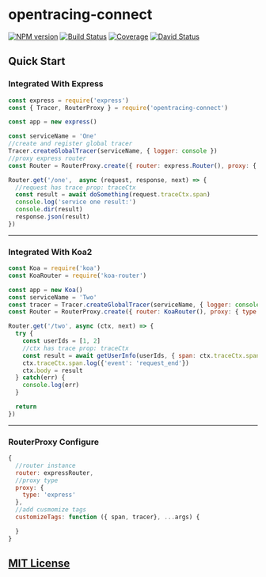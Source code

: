 # opentracing-connect

[![NPM version][npm-image]][npm-url]
[![Build Status][travis-image]][travis-url]
[![Coverage][codecov-image]][codecov-url]
[![David Status][david-image]][david-url]


[npm-url]: https://www.npmjs.com/package/opentracing-connect
[npm-image]: https://img.shields.io/npm/v/opentracing-connect.svg?style=flat
[david-url]: https://david-dm.org/Luncher/opentracing-connect
[david-image]: https://david-dm.org/Luncher/opentracing-connect.svg?style=flat
[travis-url]: https://travis-ci.org/Luncher/opentracing-connect
[travis-image]: https://img.shields.io/travis/Luncher/opentracing-connect.svg?style=flat
[codecov-url]: https://codecov.io/gh/Luncher/opentracing-connect
[codecov-image]: https://img.shields.io/codecov/c/github/Luncher/opentracing-connect.svg?style=flat


## Quick Start

### Integrated With Express 

```javascript
const express = require('express')
const { Tracer, RouterProxy } = require('opentracing-connect')

const app = new express()

const serviceName = 'One'
//create and register global tracer
Tracer.createGlobalTracer(serviceName, { logger: console })
//proxy express router
const Router = RouterProxy.create({ router: express.Router(), proxy: { type: "express" } })

Router.get('/one',  async (request, response, next) => {
  //request has trace prop: traceCtx
  const result = await doSomething(request.traceCtx.span)
  console.log('service one result:')
  console.dir(result)
  response.json(result)
})

```

---

### Integrated With Koa2

```javascript
const Koa = require('koa')
const KoaRouter = require('koa-router')

const app = new Koa()
const serviceName = 'Two'
const tracer = Tracer.createGlobalTracer(serviceName, { logger: console })
const Router = RouterProxy.create({ router: KoaRouter(), proxy: { type: "koa2" } })

Router.get('/two', async (ctx, next) => {
  try {
    const userIds = [1, 2]
    //ctx has trace prop: traceCtx    
    const result = await getUserInfo(userIds, { span: ctx.traceCtx.span })
    ctx.traceCtx.span.log({'event': 'request_end'})
    ctx.body = result
  } catch(err) {
    console.log(err)
  }

  return 
})

```

---

### RouterProxy Configure

```javascript
{
  //router instance
  router: expressRouter,
  //proxy type
  proxy: {
    type: 'express'
  },
  //add cusmomize tags
  customizeTags: function ({ span, tracer}, ...args) {

  }
}
```

## [MIT License](https://opensource.org/licenses/MIT)